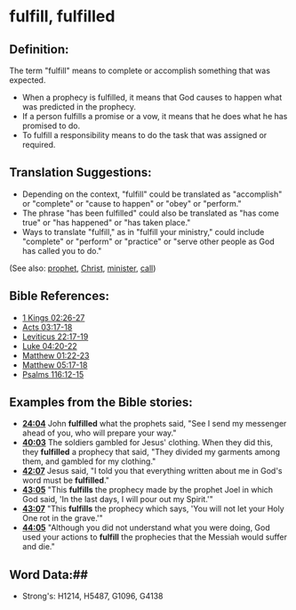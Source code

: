 # fulfill, fulfilled #

## Definition: ##

The term "fulfill" means to complete or accomplish something that was expected.

* When a prophecy is fulfilled, it means that God causes to happen what was predicted in the prophecy.
* If a person fulfills a promise or a vow, it means that he does what he has promised to do.
* To fulfill a responsibility means to do the task that was assigned or required.

## Translation Suggestions: ##

* Depending on the context, "fulfill" could be translated as "accomplish" or "complete" or "cause to happen" or "obey" or "perform."
* The phrase "has been fulfilled" could also be translated as "has come true" or "has happened" or "has taken place."
* Ways to translate "fulfill," as in "fulfill your ministry," could include "complete" or "perform" or "practice" or "serve other people as God has called you to do."

(See also: [prophet](prophet.md), [Christ](christ.md), [minister](minister.md), [call](call.md))

## Bible References: ##

* [1 Kings 02:26-27](rc://en/tn/help/1ki/02/26)
* [Acts 03:17-18](rc://en/tn/help/act/03/17)
* [Leviticus 22:17-19](rc://en/tn/help/lev/22/17)
* [Luke 04:20-22](rc://en/tn/help/luk/04/20)
* [Matthew 01:22-23](rc://en/tn/help/mat/01/22)
* [Matthew 05:17-18](rc://en/tn/help/mat/05/17)
* [Psalms 116:12-15](rc://en/tn/help/psa/116/012)

## Examples from the Bible stories: ##

* __[24:04](rc://en/tn/help/obs/24/04)__ John __fulfilled__  what the prophets said, "See I send my messenger ahead of you, who will prepare your way."
* __[40:03](rc://en/tn/help/obs/40/03)__ The soldiers gambled for Jesus' clothing. When they did this, they __fulfilled__  a prophecy that said, "They divided my garments among them, and gambled for my clothing."
* __[42:07](rc://en/tn/help/obs/42/07)__ Jesus said, "I told you that everything written about me in God's word must be __fulfilled__."
* __[43:05](rc://en/tn/help/obs/43/05)__ "This __fulfills__  the prophecy made by the prophet Joel in which God said, 'In the last days, I will pour out my Spirit.'"
* __[43:07](rc://en/tn/help/obs/43/07)__ "This __fulfills__  the prophecy which says, 'You will not let your Holy One rot in the grave.'"
* __[44:05](rc://en/tn/help/obs/44/05)__ "Although you did not understand what you were doing, God used your actions to __fulfill__  the prophecies that the Messiah would suffer and die."


## Word Data:##

* Strong's: H1214, H5487, G1096, G4138
